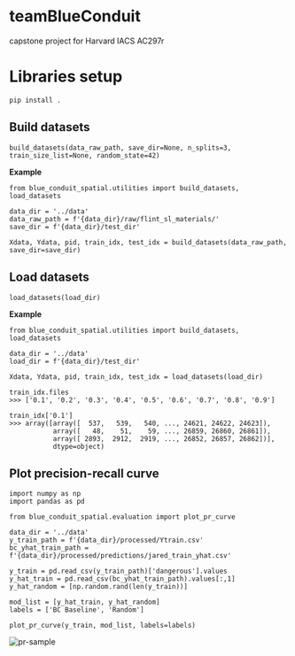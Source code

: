 # teamBlueConduit
capstone project for Harvard IACS AC297r

# Libraries setup

```pip install .```

## Build datasets
```build_datasets(data_raw_path, save_dir=None, n_splits=3, train_size_list=None, random_state=42)```

**Example**

```
from blue_conduit_spatial.utilities import build_datasets, load_datasets

data_dir = '../data'
data_raw_path = f'{data_dir}/raw/flint_sl_materials/'
save_dir = f'{data_dir}/test_dir'

Xdata, Ydata, pid, train_idx, test_idx = build_datasets(data_raw_path, save_dir=save_dir)
```
## Load datasets

```load_datasets(load_dir)```

**Example**

```
from blue_conduit_spatial.utilities import build_datasets, load_datasets

data_dir = '../data'
load_dir = f'{data_dir}/test_dir'

Xdata, Ydata, pid, train_idx, test_idx = load_datasets(load_dir)

train_idx.files
>>> ['0.1', '0.2', '0.3', '0.4', '0.5', '0.6', '0.7', '0.8', '0.9']

train_idx['0.1']
>>> array([array([  537,   539,   540, ..., 24621, 24622, 24623]),
           array([   48,    51,    59, ..., 26859, 26860, 26861]),
           array([ 2893,  2912,  2919, ..., 26852, 26857, 26862])],
           dtype=object)
```

## Plot precision-recall curve

```
import numpy as np
import pandas as pd

from blue_conduit_spatial.evaluation import plot_pr_curve

data_dir = '../data'
y_train_path = f'{data_dir}/processed/Ytrain.csv'
bc_yhat_train_path = f'{data_dir}/processed/predictions/jared_train_yhat.csv'

y_train = pd.read_csv(y_train_path)['dangerous'].values
y_hat_train = pd.read_csv(bc_yhat_train_path).values[:,1]
y_hat_random = [np.random.rand(len(y_train))]

mod_list = [y_hat_train, y_hat_random]
labels = ['BC Baseline', 'Random']

plot_pr_curve(y_train, mod_list, labels=labels)
```

![pr-sample](plots/pr_sample.png)

